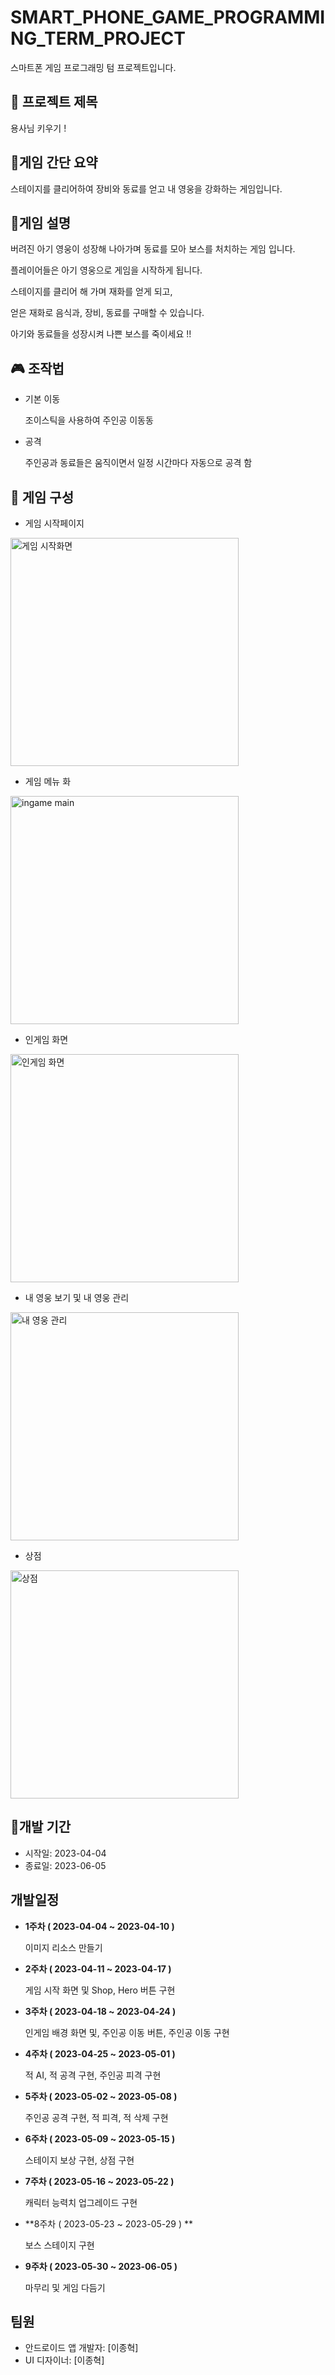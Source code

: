 # SMART_PHONE_GAME_PROGRAMMING_TERM_PROJECT

스마트폰 게임 프로그래밍 텀 프로젝트입니다.

## :star2: 프로젝트 제목

용사님 키우기 !

## :iphone:게임 간단 요약

스테이지를 클리어하여 장비와 동료를 얻고 내 영웅을 강화하는 게임입니다.



## :page_with_curl:게임 설명

버려진 아기 영웅이 성장해 나아가며 동료를 모아 보스를 처치하는 게임 입니다.

플레이어들은 아기 영웅으로 게임을 시작하게 됩니다. 

스테이지를 클리어 해 가며 재화를 얻게 되고,

얻은 재화로 음식과, 장비, 동료를 구매할 수 있습니다.

아기와 동료들을 성장시켜 나쁜 보스를 죽이세요 !!



## :video_game: 조작법 

* 기본 이동

  조이스틱을 사용하여 주인공 이동동

* 공격

  주인공과 동료들은 움직이면서 일정 시간마다 자동으로 공격 함



## :notebook_with_decorative_cover: 게임 구성

* 게임 시작페이지

<img width="365" alt="게임 시작화면" src="https://github.com/2JongHyeok/spgpTermProject/assets/104877754/cfc6f9af-05bf-4aac-8a80-d09f18d8f213">


* 게임 메뉴 화
<img width="365" alt="ingame main" src="https://github.com/2JongHyeok/spgpTermProject/assets/104877754/86a830e1-3b7c-4072-a494-71b3e1ec6c66">


* 인게임 화면

<img width="365" alt="인게임 화면" src="https://github.com/2JongHyeok/spgpTermProject/assets/104877754/41fcac90-a94e-4ef4-a426-202d2c5f1531">


* 내 영웅 보기 및 내 영웅 관리

<img width="365" alt="내 영웅 관리" src="https://github.com/2JongHyeok/spgpTermProject/assets/104877754/e95229d9-ea88-4b04-91dc-9733300611cf">


* 상점

<img width="365" alt="상점" src="https://github.com/2JongHyeok/spgpTermProject/assets/104877754/538efcbd-0e05-4af6-ab64-ac075168b5fa">




## :calendar:개발 기간

- 시작일: 2023-04-04
- 종료일: 2023-06-05



## 개발일정

* **1주차 ( 2023-04-04 ~ 2023-04-10 )**

   이미지 리소스 만들기

   

* **2주차  ( 2023-04-11 ~ 2023-04-17 )**

  게임 시작 화면 및 Shop, Hero 버튼 구현

  

* **3주차  ( 2023-04-18 ~ 2023-04-24 )**

  인게임 배경 화면 및, 주인공 이동 버튼, 주인공 이동 구현

  

* **4주차  ( 2023-04-25 ~ 2023-05-01 )**

  적 AI, 적 공격 구현, 주인공 피격 구현

   
  
* **5주차  ( 2023-05-02 ~ 2023-05-08 )**
  
  주인공 공격 구현, 적 피격, 적 삭제 구현



* **6주차  ( 2023-05-09 ~ 2023-05-15 )**

  스테이지 보상 구현, 상점 구현

   

* **7주차  ( 2023-05-16 ~ 2023-05-22 )**

  캐릭터 능력치 업그레이드 구현

   

* **8주차  ( 2023-05-23 ~ 2023-05-29 ) **

  보스 스테이지 구현



* **9주차  ( 2023-05-30 ~ 2023-06-05 )**

  마무리 및 게임 다듬기
  
  


## 팀원

- 안드로이드 앱 개발자: [이종혁]
- UI 디자이너: [이종혁]

